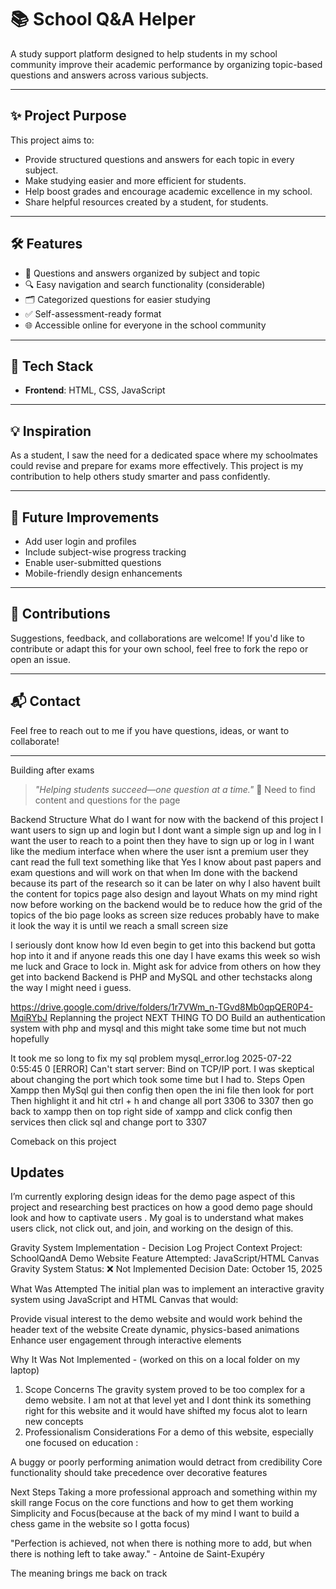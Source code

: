 
# 📚 School Q&A Helper

A study support platform designed to help students in my school community improve their academic performance by organizing topic-based questions and answers across various subjects.


---
## ✨ Project Purpose

This project aims to:
- Provide structured questions and answers for each topic in every subject.
- Make studying easier and more efficient for students.
- Help boost grades and encourage academic excellence in my school.
- Share helpful resources created by a student, for students.

---

## 🛠️ Features

- 📖 Questions and answers organized by subject and topic
- 🔍 Easy navigation and search functionality (considerable)
- 🗂️ Categorized questions for easier studying
- ✅ Self-assessment-ready format
- 🌐 Accessible online for everyone in the school community

---

## 🚀 Tech Stack

- **Frontend**: HTML, CSS, JavaScript
<!-- - **Backend**: PHP
- **Database**: MySQL
- **Hosting**: (Add your hosting or GitHub Pages if applicable) -->

---

## 💡 Inspiration

As a student, I saw the need for a dedicated space where my schoolmates could revise and prepare for exams more effectively. This project is my contribution to help others study smarter and pass confidently.

---

## 📌 Future Improvements

- Add user login and profiles
- Include subject-wise progress tracking
- Enable user-submitted questions
- Mobile-friendly design enhancements

---

## 🤝 Contributions

Suggestions, feedback, and collaborations are welcome! If you'd like to contribute or adapt this for your own school, feel free to fork the repo or open an issue.

---

## 📬 Contact

Feel free to reach out to me if you have questions, ideas, or want to collaborate!

---
Building after exams 


> _"Helping students succeed—one question at a time."_ 💙
Need to find content and questions for the page

Backend Structure 
What do I want for now with the backend of this project
I want users to sign up and login but I dont want a simple sign up and log in I want the user to reach to a point then they have to sign up or log in
I want like the medium interface when where the user isnt a premium user they cant read the full text something like that
Yes I know about past papers and exam questions and will work on that when Im done with the backend because its part of the research so it can be later on why I also havent built the content for topics page also design and layout
Whats on my mind right now before working on the backend would be to reduce how the grid of the topics of the bio page looks as screen size reduces probably have to make it look the way it is until we reach a small screen size

I seriously dont know how Id even begin to get into this backend but gotta hop into it and if anyone reads this one day I have exams this week so wish me luck and Grace to lock in.
Might ask for advice from others on how they get into backend
Backend is PHP and MySQL and other techstacks along the way I might need i guess.
<!-- Next features :
Content to put in the navbar
Whether to change the display of the subjects(Done)
Structure of the subject pages(Done)
Change color of the subject containers(Done)
Making an image for the page with figma(Learning how to use figma draw lol still in work)
Work on the header of the page(Done but will still come back to it)
Still needs to touch this header because on phones the orientation is bad(Done but needs more touch) 
Work on header on small devices(Done aspects but need more touch)
Build layout of subject pages
Building the subject pages 
adding the physics and fmaths page(Done)

Taking a break from this project for a while to clear my mind and hopefully in that period think of more features to add 

4th July - Resume date

I want to use this area for documenting and blogging sometimes 
Just to let people know how I felt even while building a project like this 
I dont even know why I do this no one might read this so much things  what if it is a big flop all things that secretly talk in my heart but to be honest Im not scared at all just normal life is a mess even tryna work on myself so I can put more time into this and school

Procastination at its finest lol couldnt even make blogs. Ill try working on planning  my dats and weeks for 
productivity and success. Thank you I want to make this shit
My WiFi has finished so I have to watch the way I code because my hotspot cant really handle it 

WiFi Finished

Been reading for tests coming up soon
Wrote an essay by the way Ill drop the link

I think I want to still work on the way the user gets to what he needs and will shift content I took a break from this project but Im back officially -->
https://drive.google.com/drive/folders/1r7VWm_n-TGvd8Mb0qpQER0P4-MqiRYbJ
Replanning the project
NEXT THING TO DO 
Build an authentication system with php and mysql and this might take some time but not much hopefully

It took me so long to fix my sql problem 
mysql_error.log 2025-07-22 0:55:45 0 [ERROR] Can't start server: Bind on TCP/IP port. 
I was skeptical about changing the port which took some time but I had to.
Steps
Open Xampp then MySql gui then config then open the ini file then look for port
Then highlight it and hit ctrl + h and change all port 3306 to 3307 then go back to xampp then on top right side of xampp and click config then services then click sql and change port to 3307


Comeback on this project
## Updates
I’m currently exploring design ideas for the demo page aspect of this project and researching best practices on how a good demo page should look and how to captivate users . My goal is to understand what makes users click, not click out, and join, and working on the design of this.

Gravity System Implementation - Decision Log
Project Context
Project: SchoolQandA Demo Website
Feature Attempted: JavaScript/HTML Canvas Gravity System
Status: ❌ Not Implemented
Decision Date: October 15, 2025

What Was Attempted
The initial plan was to implement an interactive gravity system using JavaScript and HTML Canvas that would:

Provide visual interest to the demo website and would work behind the header text of the website
Create dynamic, physics-based animations
Enhance user engagement through interactive elements

Why It Was Not Implemented - (worked on this on a local folder on my laptop)
1. Scope Concerns
The gravity system proved to be too complex for a demo website. I am not at that level yet and I dont think its something right for this website and it would have shifted my focus alot to learn new concepts
2. Professionalism Considerations
For a demo of this website, especially one focused on education :

A buggy or poorly performing animation would detract from credibility
Core functionality should take precedence over decorative features

Next Steps
Taking a more professional approach and something within my skill range
Focus on the core functions and how to get them working
Simplicity and Focus(because at the back of my mind I want to build a chess game in the website so I gotta focus)

"Perfection is achieved, not when there is nothing more to add, but when there is nothing left to take away." - Antoine de Saint-Exupéry

The meaning brings me back on track